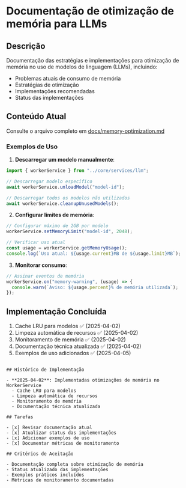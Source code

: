 # Documentação de otimização de memória para LLMs

## Descrição

Documentação das estratégias e implementações para otimização de memória no uso de modelos de linguagem (LLMs), incluindo:

- Problemas atuais de consumo de memória
- Estratégias de otimização
- Implementações recomendadas
- Status das implementações

## Conteúdo Atual

Consulte o arquivo completo em [docs/memory-optimization.md](../docs/memory-optimization.md)

### Exemplos de Uso

1. **Descarregar um modelo manualmente**:

```typescript
import { workerService } from "../core/services/llm";

// Descarregar modelo específico
await workerService.unloadModel("model-id");

// Descarregar todos os modelos não utilizados
await workerService.cleanupUnusedModels();
```

2. **Configurar limites de memória**:

```typescript
// Configurar máximo de 2GB por modelo
workerService.setMemoryLimit("model-id", 2048);

// Verificar uso atual
const usage = workerService.getMemoryUsage();
console.log(`Uso atual: ${usage.current}MB de ${usage.limit}MB`);
```

3. **Monitorar consumo**:

```typescript
// Assinar eventos de memória
workerService.on("memory-warning", (usage) => {
  console.warn(`Aviso: ${usage.percent}% de memória utilizada`);
});
```

## Implementação Concluída

1. Cache LRU para modelos ✅ (2025-04-02)
2. Limpeza automática de recursos ✅ (2025-04-02)
3. Monitoramento de memória ✅ (2025-04-02)
4. Documentação técnica atualizada ✅ (2025-04-02)
5. Exemplos de uso adicionados ✅ (2025-04-05)

```

## Histórico de Implementação

- **2025-04-02**: Implementadas otimizações de memória no WorkerService
  - Cache LRU para modelos
  - Limpeza automática de recursos
  - Monitoramento de memória
  - Documentação técnica atualizada

## Tarefas

- [x] Revisar documentação atual
- [x] Atualizar status das implementações
- [x] Adicionar exemplos de uso
- [x] Documentar métricas de monitoramento

## Critérios de Aceitação

- Documentação completa sobre otimização de memória
- Status atualizado das implementações
- Exemplos práticos incluídos
- Métricas de monitoramento documentadas
```
